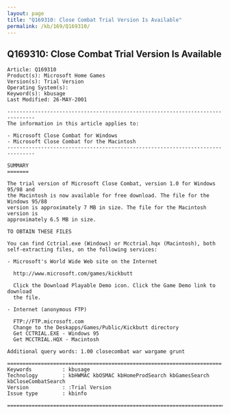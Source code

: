```yaml
---
layout: page
title: "Q169310: Close Combat Trial Version Is Available"
permalink: /kb/169/Q169310/
---
```


## Q169310: Close Combat Trial Version Is Available

	Article: Q169310
	Product(s): Microsoft Home Games
	Version(s): Trial Version
	Operating System(s): 
	Keyword(s): kbusage
	Last Modified: 26-MAY-2001
	
	-------------------------------------------------------------------------------
	The information in this article applies to:
	
	- Microsoft Close Combat for Windows 
	- Microsoft Close Combat for the Macintosh 
	-------------------------------------------------------------------------------
	
	SUMMARY
	=======
	
	The trial version of Microsoft Close Combat, version 1.0 for Windows 95/98 and
	the Macintosh is now available for free download. The file for the Windows 95/88
	version is approximately 7 MB in size. The file for the Macintosh version is
	approximately 6.5 MB in size.
	
	TO OBTAIN THESE FILES
	
	You can find Cctrial.exe (Windows) or Mcctrial.hqx (Macintosh), both
	self-extracting files, on the following services:
	
	- Microsoft's World Wide Web site on the Internet
	
	  http://www.microsoft.com/games/kickbutt
	
	  Click the Download Playable Demo icon. Click the Game Demo link to download
	  the file.
	
	- Internet (anonymous FTP)
	
	  FTP://FTP.microsoft.com
	  Change to the Deskapps/Games/Public/Kickbutt directory
	  Get CCTRIAL.EXE - Windows 95
	  Get MCCTRIAL.HQX - Macintosh
	
	Additional query words: 1.00 closecombat war wargame grunt
	
	======================================================================
	Keywords          : kbusage 
	Technology        : kbHWMAC kbOSMAC kbHomeProdSearch kbGamesSearch kbCloseCombatSearch
	Version           : :Trial Version
	Issue type        : kbinfo
	
	=============================================================================
	

